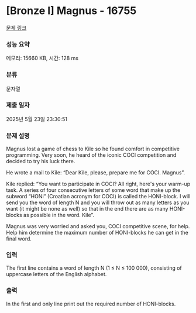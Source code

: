 # [Bronze I] Magnus - 16755 

[문제 링크](https://www.acmicpc.net/problem/16755) 

### 성능 요약

메모리: 15660 KB, 시간: 128 ms

### 분류

문자열

### 제출 일자

2025년 5월 23일 23:30:51

### 문제 설명

<p>Magnus lost a game of chess to Kile so he found comfort in competitive programming. Very soon, he heard of the iconic COCI competition and decided to try his luck there.</p>

<p>He wrote a mail to Kile: “Dear Kile, please, prepare me for COCI. Magnus”.</p>

<p>Kile replied: “You want to participate in COCI? All right, here's your warm-up task. A series of four consecutive letters of some word that make up the subword “HONI” (Croatian acronym for COCI) is called the HONI-block. I will send you the word of length N and you will throw out as many letters as you want (it might be none as well) so that in the end there are as many HONI-blocks as possible in the word. Kile”.</p>

<p>Magnus was very worried and asked you, COCI competitive scene, for help. Help him determine the maximum number of HONI-blocks he can get in the final word.</p>

### 입력 

 <p>The first line contains a word of length N (1 ≤ N ≤ 100 000), consisting of uppercase letters of the English alphabet.</p>

### 출력 

 <p>In the first and only line print out the required number of HONI-blocks.</p>

